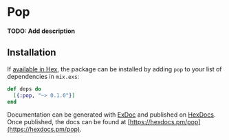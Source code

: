 # Pop

**TODO: Add description**

## Installation

If [available in Hex](https://hex.pm/docs/publish), the package can be installed
by adding `pop` to your list of dependencies in `mix.exs`:

```elixir
def deps do
  [{:pop, "~> 0.1.0"}]
end
```

Documentation can be generated with [ExDoc](https://github.com/elixir-lang/ex_doc)
and published on [HexDocs](https://hexdocs.pm). Once published, the docs can
be found at [https://hexdocs.pm/pop](https://hexdocs.pm/pop).


